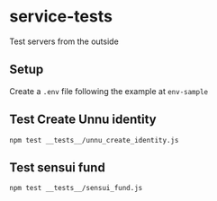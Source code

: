 # service-tests
Test servers from the outside

## Setup

Create a `.env` file following the example at `env-sample`

## Test Create Unnu identity

`npm test __tests__/unnu_create_identity.js`

## Test sensui fund

`npm test __tests__/sensui_fund.js`



